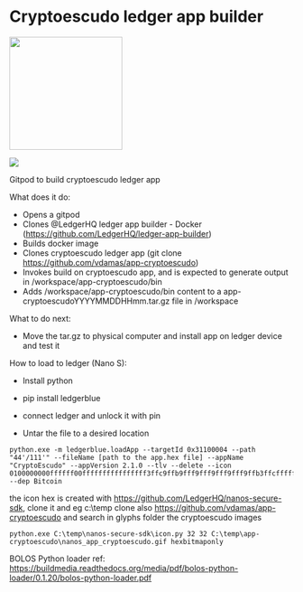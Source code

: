 # Cryptoescudo ledger app builder

 <img src="https://www.cryptoescudo.pt/images/logo.png" width="200">
 
 <a href="https://gitpod.io/#https://github.com/vdamas/app-cryptoescudo-builder" target="_blank"><img src="https://gitpod.io/button/open-in-gitpod.svg"></a>
  
Gitpod to build cryptoescudo ledger app<br/>

What does it do:
 - Opens a gitpod 
 - Clones @LedgerHQ ledger app builder - Docker (https://github.com/LedgerHQ/ledger-app-builder)
 - Builds docker image 
 - Clones cryptoescudo ledger app (git clone https://github.com/vdamas/app-cryptoescudo)
 - Invokes build on cryptoescudo app, and is expected to generate output in /workspace/app-cryptoescudo/bin
 - Adds /workspace/app-cryptoescudo/bin content to a app-cryptoescudoYYYYMMDDHHmm.tar.gz file in /workspace

What to do next:
 - Move the tar.gz to physical computer and install app on ledger device and test it

How to load to ledger (Nano S):
 - Install python
 - pip install ledgerblue

 - connect ledger and unlock it with pin
 - Untar the file to a desired location
 
 ```
 python.exe -m ledgerblue.loadApp --targetId 0x31100004 --path "44'/111'" --fileName [path to the app.hex file] --appName "CryptoEscudo" --appVersion 2.1.0 --tlv --delete --icon 0100000000ffffff00ffffffffffffffff3ffc9ffb9fff9fff9fff9fff9ffb3ffcffffffffffffffff --dep Bitcoin
 ```
 
 the icon hex is created with https://github.com/LedgerHQ/nanos-secure-sdk, clone it and eg c:\temp 
 clone also https://github.com/vdamas/app-cryptoescudo and search in glyphs folder the cryptoescudo images 
 ```
 python.exe C:\temp\nanos-secure-sdk\icon.py 32 32 C:\temp\app-cryptoescudo\nanos_app_cryptoescudo.gif hexbitmaponly
 ```
 
 BOLOS Python loader ref: https://buildmedia.readthedocs.org/media/pdf/bolos-python-loader/0.1.20/bolos-python-loader.pdf
